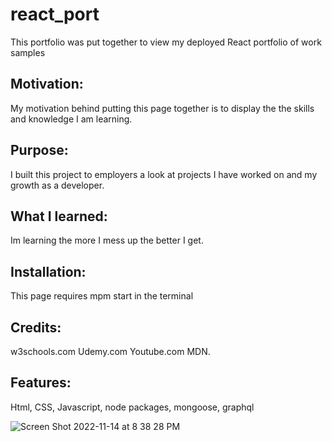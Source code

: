 <h1>react_port</h1>
This portfolio was put together to view my deployed React portfolio of work samples

<h2>Motivation:</h2>
My motivation behind putting this page together is to display the the skills and knowledge I am learning.
<h2>Purpose:</h2>
I built this project to employers a look at projects I have worked on and my growth as a developer.
<h2>What I learned:</h2>
Im learning the more I mess up the better I get.
<h2>Installation:</h2>
This page requires mpm start in the terminal
<h2>Credits:</h2>
w3schools.com Udemy.com Youtube.com MDN.
<h2>Features:</h2>
Html, CSS, Javascript, node packages, mongoose, graphql 



![Screen Shot 2022-11-14 at 8 38 28 PM](https://user-images.githubusercontent.com/102636855/201828403-ed69ce20-fca5-4d43-99b0-61d25dd1a9a7.png)
